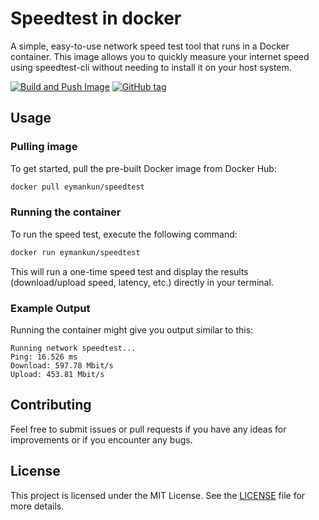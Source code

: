 # Speedtest in docker

A simple, easy-to-use network speed test tool that runs in a Docker container.
This image allows you to quickly measure your internet speed using speedtest-cli without needing to install it on your host system.

[![Build and Push Image](https://github.com/eymankun/speedtest/actions/workflows/build-image.yaml/badge.svg)](https://github.com/eymankun/speedtest/actions/workflows/build-image.yaml)
[![GitHub tag](https://img.shields.io/github/tag/eymankun/speedtest.svg)](https://GitHub.com/eymankun/speedtest/tags/)
<!-- [![GitHub contributors](https://img.shields.io/github/contributors/eymankun/speedtest.svg)](https://GitHub.com/eymankun/speedtest/graphs/contributors/) -->

## Usage

### Pulling image

To get started, pull the pre-built Docker image from Docker Hub:

```bash
docker pull eymankun/speedtest
```

### Running the container

To run the speed test, execute the following command:

```bash
docker run eymankun/speedtest
```

This will run a one-time speed test and display the results (download/upload speed, latency, etc.) directly in your terminal.

<!-- ### Customizing the command

You can also pass any speedtest-cli options as arguments to the container. For example, to run the speed test in JSON format:

```bash
docker run --rm eymankun/speedtest --json
```

For a complete list of options, refer to the [speedtest-cli documentation](https://github.com/sivel/speedtest-cli#usage). -->

### Example Output

Running the container might give you output similar to this:

```vbnet
Running network speedtest...
Ping: 16.526 ms
Download: 597.78 Mbit/s
Upload: 453.81 Mbit/s
```

## Contributing

Feel free to submit issues or pull requests if you have any ideas for improvements or if you encounter any bugs.

## License

This project is licensed under the MIT License. See the [LICENSE](./LICENSE) file for more details.

